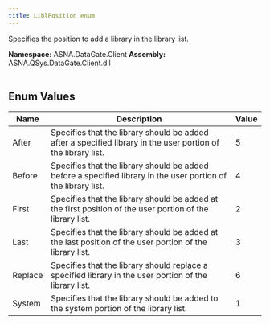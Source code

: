 ```yaml
---
title: LiblPosition enum
---
```


Specifies the position to add a library in the library list.

**Namespace:** ASNA.DataGate.Client
**Assembly:** ASNA.QSys.DataGate.Client.dll
<br>
<br>

## Enum Values

| Name | Description | Value
| --- | --- | --- 
| After | Specifies that the library should be added after a specified library in the user portion of the library list. | 5 |
| Before | Specifies that the library should be added before a specified library in the user portion of the library list. | 4 |
| First | Specifies that the library should be added at the first position of the user portion of the library list. | 2 |
| Last | Specifies that the library should be added at the last position of the user portion of the library list. | 3 |
| Replace | Specifies that the library should replace a specified library in the user portion of the library list. | 6 |
| System | Specifies that the library should be added to the system portion of the library list. | 1 |
